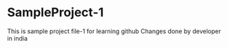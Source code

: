 # SampleProject-1


This is sample project file-1 for learning github
Changes done by developer in india
